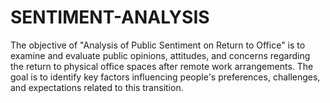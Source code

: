 # SENTIMENT-ANALYSIS
The objective of "Analysis of Public Sentiment on Return to Office" is to examine and evaluate public opinions, attitudes, and concerns regarding the return to physical office spaces after remote work arrangements. The goal is to identify key factors influencing people's preferences, challenges, and expectations related to this transition.
